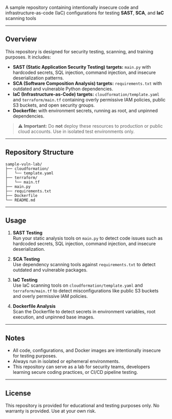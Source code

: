 A sample repository containing intentionally insecure code and infrastructure-as-code (IaC) configurations for testing **SAST**, **SCA**, and **IaC** scanning tools

---

## Overview

This repository is designed for security testing, scanning, and training purposes. It includes:

- **SAST (Static Application Security Testing) targets:** `main.py` with hardcoded secrets, SQL injection, command injection, and insecure deserialization patterns.
- **SCA (Software Composition Analysis) targets:** `requirements.txt` with outdated and vulnerable Python dependencies.
- **IaC (Infrastructure-as-Code) targets:** `cloudformation/template.yaml` and `terraform/main.tf` containing overly permissive IAM policies, public S3 buckets, and open security groups.
- **Dockerfile:** with environment secrets, running as root, and unpinned dependencies.

> ⚠️ **Important:** Do **not** deploy these resources to production or public cloud accounts. Use in isolated test environments only.

---

## Repository Structure

```
sample-vuln-lab/
├── cloudformation/
│   └── template.yaml
├── terraform/
│   └── main.tf
├── main.py
├── requirements.txt
├── Dockerfile
└── README.md
```

---

## Usage

1. **SAST Testing**  
   Run your static analysis tools on `main.py` to detect code issues such as hardcoded secrets, SQL injection, command injection, and insecure deserialization.

2. **SCA Testing**  
   Use dependency scanning tools against `requirements.txt` to detect outdated and vulnerable packages.

3. **IaC Testing**  
   Use IaC scanning tools on `cloudformation/template.yaml` and `terraform/main.tf` to detect misconfigurations like public S3 buckets and overly permissive IAM policies.

4. **Dockerfile Analysis**  
   Scan the Dockerfile to detect secrets in environment variables, root execution, and unpinned base images.

---

## Notes

- All code, configurations, and Docker images are intentionally insecure for testing purposes.
- Always run in isolated or ephemeral environments.
- This repository can serve as a lab for security teams, developers learning secure coding practices, or CI/CD pipeline testing.

---

## License

This repository is provided for educational and testing purposes only. No warranty is provided. Use at your own risk.
